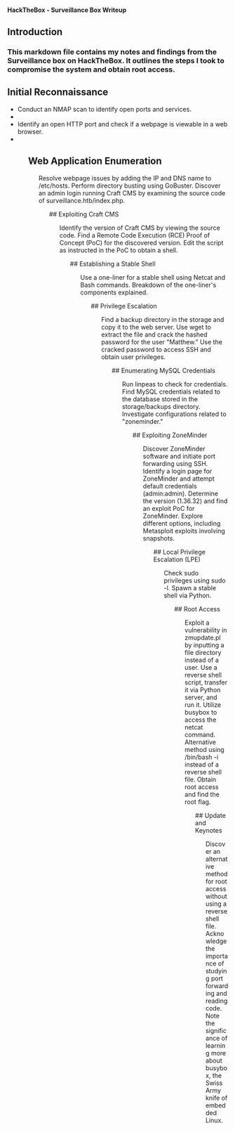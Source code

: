 #### HackTheBox - Surveillance Box Writeup
## Introduction

### This markdown file contains my notes and findings from the Surveillance box on HackTheBox. It outlines the steps I took to compromise the system and obtain root access.

## Initial Reconnaissance
<ul>
	<li>Conduct an NMAP scan to identify open ports and services.<li/>
	<li>Identify an open HTTP port and check if a webpage is viewable in a web browser.<li/>
<ul/>

## Web Application Enumeration

<ul>

Resolve webpage issues by adding the IP and DNS name to /etc/hosts.
Perform directory busting using GoBuster.
Discover an admin login running Craft CMS by examining the source code of surveillance.htb/index.php.

<ul/>
## Exploiting Craft CMS
<ul>
Identify the version of Craft CMS by viewing the source code.
Find a Remote Code Execution (RCE) Proof of Concept (PoC) for the discovered version.
Edit the script as instructed in the PoC to obtain a shell.
<ul/>
## Establishing a Stable Shell
<ul>
Use a one-liner for a stable shell using Netcat and Bash commands.
Breakdown of the one-liner's components explained.
<ul/>
## Privilege Escalation
<ul>
Find a backup directory in the storage and copy it to the web server.
Use wget to extract the file and crack the hashed password for the user "Matthew."
Use the cracked password to access SSH and obtain user privileges.
<ul/>
## Enumerating MySQL Credentials
<ul>
Run linpeas to check for credentials.
Find MySQL credentials related to the database stored in the storage/backups directory.
Investigate configurations related to "zoneminder."
<ul/>
## Exploiting ZoneMinder
<ul>
Discover ZoneMinder software and initiate port forwarding using SSH.
Identify a login page for ZoneMinder and attempt default credentials (admin:admin).
Determine the version (1.36.32) and find an exploit PoC for ZoneMinder.
Explore different options, including Metasploit exploits involving snapshots.
<ul/>
## Local Privilege Escalation (LPE)
<ul>
Check sudo privileges using sudo -l.
Spawn a stable shell via Python.
<ul/>
## Root Access
<ul>
Exploit a vulnerability in zmupdate.pl by inputting a file directory instead of a user.
Use a reverse shell script, transfer it via Python server, and run it.
Utilize busybox to access the netcat command.
Alternative method using /bin/bash -i instead of a reverse shell file.
Obtain root access and find the root flag.
<ul/>
## Update and Keynotes
<ul>
Discover an alternative method for root access without using a reverse shell file.
Acknowledge the importance of studying port forwarding and reading code.
Note the significance of learning more about busybox, the Swiss Army knife of embedded Linux.
<ul/>
